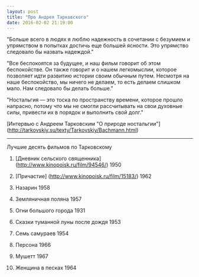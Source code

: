 ```yaml
---
layout: post
title: "Про Андрея Тарковского"
date: 2016-02-02 21:19:00
---
```


"Больше всего в людях я люблю надежность в сочетании с безумием и упрямством в попытках достичь еще большей ясности. Это упрямство следовало бы назвать надеждой."

"Все беспокоятся за будущее, и наш фильм говорит об этом беспокойстве. Он также говорит и о нашем легкомыслии, которое позволяет идти развитию истории своим обычным путем. Несмотря на наше беспокойство, мы ничего не делаем, то есть делаем слишком мало. Нам следовало бы делать больше."

"Ностальгия — это тоска по пространству времени, которое прошло напрасно, потому что мы не смогли рассчитывать на свои духовные силы, привести их в порядок и выполнить свой долг."

[Интервью с Андреем Тарковским "О природе ностальгии"] (http://tarkovskiy.su/texty/Tarkovskiy/Bachmann.html)

***

 Лучшие десять фильмов по Тарковскому

1. [Дневник сельского священника] (http://www.kinopoisk.ru/film/94546/) 1950

2. [Причастие] (http://www.kinopoisk.ru/film/15183/) 1962

3. Назарин 1958

4. Земляничная поляна 1957

5. Огни большого города 1931

6. Сказки туманной луны после дождя 1953

7. Семь самураев 1954

8. Персона 1966

9. Мушетт 1967

10. Женщина в песках 1964


